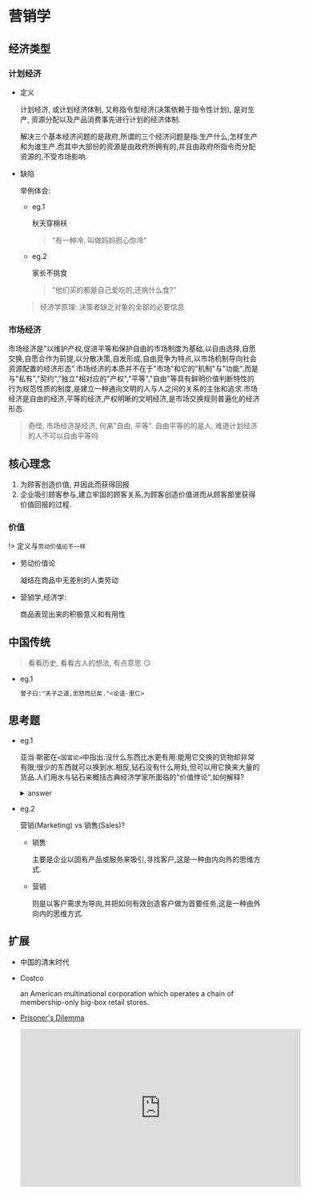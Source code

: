 # 营销学

## 经济类型

### 计划经济

- 定义

  计划经济, 或计划经济体制, 又称指令型经济(决策依赖于指令性计划), 是对生产, 资源分配以及产品消费事先进行计划的经济体制.

  解决三个基本经济问题的是政府,所谓的三个经济问题是指:生产什么,怎样生产和为谁生产.而其中大部份的资源是由政府所拥有的,并且由政府所指令而分配资源的,不受市场影响.

- 缺陷

  举例体会:

  - eg.1

    秋天穿棉袄

    > "有一种冷, 叫做妈妈担心你冷"

  - eg.2

    家长不挑食

    > "他们买的都是自己爱吃的,还挑什么食?"

  > 经济学原理: 决策者缺乏对象的全部的必要信息

### 市场经济

市场经济是"以维护产权,促进平等和保护自由的市场制度为基础,以自由选择,自愿交换,自愿合作为前提,以分散决策,自发形成,自由竞争为特点,以市场机制导向社会资源配置的经济形态".市场经济的本质并不在于"市场"和它的"机制"与"功能",而是与"私有","契约","独立"相对应的"产权","平等","自由"等具有鲜明价值判断特性的行为规范性质的制度,是建立一种通向文明的人与人之间的关系的主张和追求.市场经济是自由的经济,平等的经济,产权明晰的文明经济,是市场交换规则普遍化的经济形态.

> 奇怪, 市场经济是经济, 何来"自由, 平等". 自由平等的的是人, 难道计划经济的人不可以自由平等吗

## 核心理念

1. 为顾客创造价值, 并因此而获得回报
2. 企业吸引顾客参与,建立牢固的顾客关系,为顾客创造价值进而从顾客那里获得价值回报的过程.

### 价值

!> 定义与`劳动价值论不一样`

- 劳动价值论

  凝结在商品中无差别的人类劳动

- 营销学,经济学:

  商品表现出来的积极意义和有用性

## 中国传统

> 看看历史, 看看古人的想法, 有点意思 :smirk:

- eg.1

  ```txt
  曾子曰:"夫子之道,忠怒而已矣."<论语·里仁>
  ```

## 思考题

- eg.1

  亚当·斯密在`<国富论>`中指出:没什么东西比水更有用:能用它交换的货物却非常有限;很少的东西就可以换到水.相反,钻石没有什么用处,但可以用它换来大量的货品.人们用水与钻石来概括古典经济学家所面临的"价值悖论",如何解释?

  <details><summary>answer</summary>

  1. 经济学原理: 边际效益
  2. 虚拟附加价值

  </details>

- eg.2

  营销(Marketing) vs 销售(Sales)?

  - 销售

    主要是企业以固有产品或服务来吸引,寻找客户,这是一种由内向外的思维方式.

  - 营销

    则是以客户需求为导向,并把如何有效创造客户做为首要任务,这是一种由外向内的思维方式.

## 扩展

- 中国的清末时代
- Costco

  an American multinational corporation which operates a chain of membership-only big-box retail stores.

- [Prisoner's Dilemma](https://youtu.be/emyi4z-O0ls)

  <iframe width="560" height="315" src="https://www.youtube.com/embed/emyi4z-O0ls" title="YouTube video player" frameborder="0" allow="accelerometer; autoplay; clipboard-write; encrypted-media; gyroscope; picture-in-picture" allowfullscreen></iframe>
